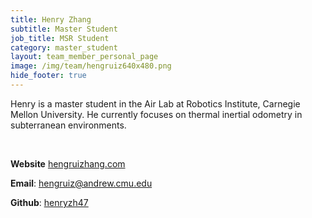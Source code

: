 ```yaml
---
title: Henry Zhang
subtitle: Master Student
job_title: MSR Student
category: master_student
layout: team_member_personal_page
image: /img/team/hengruiz640x480.png
hide_footer: true
---
```


Henry is a master student in the Air Lab at Robotics Institute, Carnegie Mellon 
University. He currently focuses on thermal inertial odometry in subterranean 
environments.

<br>

**Website** [hengruizhang.com](https://hengruizhang.com)

**Email**: hengruiz@andrew.cmu.edu

**Github**: [henryzh47](https://github.com/HenryZh47)
